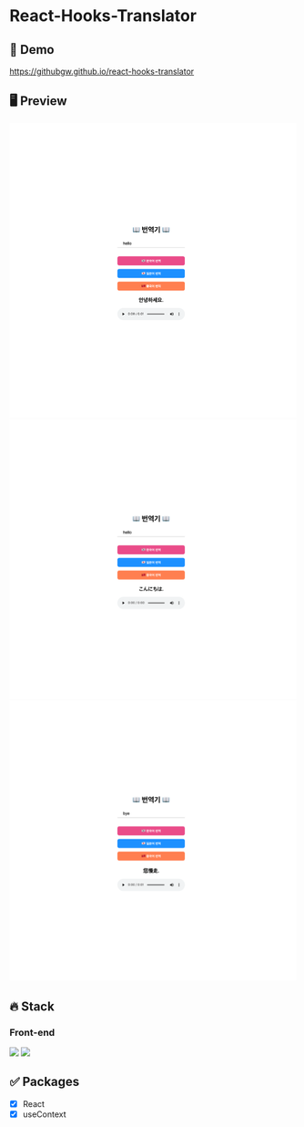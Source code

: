 # React-Hooks-Translator

## 🔗 Demo

https://githubgw.github.io/react-hooks-translator

## 🖥 Preview

<img src="./previews/preview1.png" />
<img src="./previews/preview2.png" />
<img src="./previews/preview3.png" />

## 🔥 Stack

### Front-end

<img height="30" src="https://img.shields.io/badge/React-black?style=for-the-badge&logo=React&logoColor=#61DAFB"/> <img height="30" src="https://img.shields.io/badge/Javascript-black?style=for-the-badge&logo=Javascript&logoColor=F7DF1E"/>

## ✅ Packages

- [x] React
- [x] useContext
